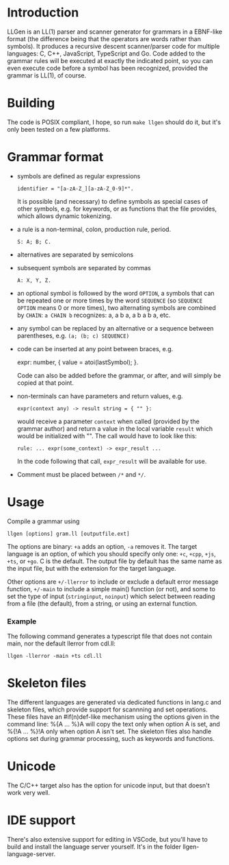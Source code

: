 # Introduction

LLGen is an LL(1) parser and scanner generator for grammars in a EBNF-like format (the difference being that the operators are words rather than symbols). It produces a recursive descent scanner/parser code for multiple languages: C, C++, JavaScript, TypeScript and Go. Code added to the grammar rules will be executed at exactly the indicated point, so you can even execute code before a symbol has been recognized, provided the grammar is LL(1), of course.

# Building

The code is POSIX compliant, I hope, so run `make llgen` should do it, but it's only been tested on a few platforms.

# Grammar format

- symbols are defined as regular expressions

    `identifier = "[a-zA-Z_][a-zA-Z_0-9]*".`

  It is possible (and necessary) to define symbols as special cases of
  other symbols, e.g. for keywords, or as functions that the file provides, which allows dynamic tokenizing.

- a rule is a non-terminal, colon, production rule, period.

    `S: A; B; C.`

- alternatives are separated by semicolons

- subsequent symbols are separated by commas

    `A: X, Y, Z.`

- an optional symbol is followed by the word `OPTION`, a symbols that can be repeated one or more times by the word `SEQUENCE` (so `SEQUENCE OPTION` means 0 or more times), two alternating symbols are combined by `CHAIN`: `a CHAIN b` recognizes: a, a b a, a b a b a, etc.

- any symbol can be replaced by an alternative or a sequence between parentheses, e.g. `(a; (b; c) SEQUENCE)`

- code can be inserted at any point between braces, e.g.

    expr: number, { value = atoi(lastSymbol); }.

  Code can also be added before the grammar, or after, and will simply be copied at that point.

- non-terminals can have parameters and return values, e.g.

    `expr(context any) -> result string = { "" }:`

  would receive a parameter `context` when called (provided by the grammar author) and return a value in the local variable `result` which would be initialized with "". The call would have to look like this:

    `rule: ... expr(some_context) -> expr_result ...`

  In the code following that call, `expr_result` will be available for use.

- Comment must be placed between `/*` and `*/`.

# Usage

Compile a grammar using

    llgen [options] gram.ll [outputfile.ext]

The options are binary: `+a` adds an option, `-a` removes it. The target language is an option, of which you should specify only one: `+c`, `+cpp`, `+js`, `+ts`, or `+go`. C is the default. The output file by default has the same name as the input file, but with the extension for the target language.

Other options are `+/-llerror` to include or exclude a default error message function, `+/-main` to include a simple main() function (or not), and some to set the type of input (`stringinput`, `noinput`) which select between reading from a file (the default), from a string, or using an external function.

### Example

The following command generates a typescript file that does not contain main, nor the default llerror from cdl.ll:

    llgen -llerror -main +ts cdl.ll

# Skeleton files

The different languages are generated via dedicated functions in lang.c and skeleton files, which provide support for scannning and set operations. These files have an #if(n)def-like mechanism using the options given in the command line: %{A ... %}A will copy the text only when option A is set, and %{!A ... %}!A only when option A isn't set. The skeleton files also handle options set during grammar processing, such as keywords and functions.

# Unicode

The C/C++ target also has the option for unicode input, but that doesn't work very well.

# IDE support

There's also extensive support for editing in VSCode, but you'll have to build and install the language server yourself. It's in the folder llgen-language-server.